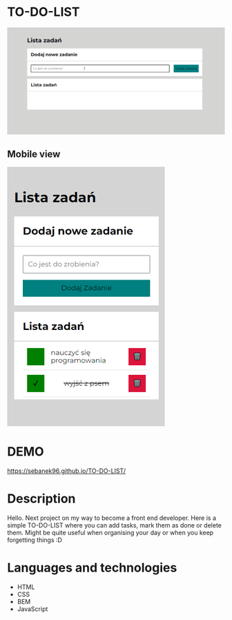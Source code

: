 # TO-DO-LIST

![](https://github.com/sebanek96/TO-DO-LIST/blob/master/media/animation.gif?raw=true)

## Mobile view

![](https://github.com/sebanek96/TO-DO-LIST/blob/master/media/mobileview.png?raw=true)

# DEMO

https://sebanek96.github.io/TO-DO-LIST/

# Description

Hello. Next project on my way to become a front end developer. Here is a simple TO-DO-LIST where you can add tasks, mark them as done or delete them. Might be quite useful when organising your day or when you keep forgetting things :D

# Languages and technologies

* HTML
* CSS
* BEM
* JavaScript